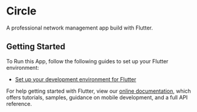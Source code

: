 # Circle 

A professional network management app build with Flutter.

## Getting Started

To Run this App, follow the following guides to set up your Flutter environment:

- [Set up your development environment for Flutter](https://flutter.dev/docs/get-started/install)

For help getting started with Flutter, view our
[online documentation](https://flutter.dev/docs), which offers tutorials,
samples, guidance on mobile development, and a full API reference.
